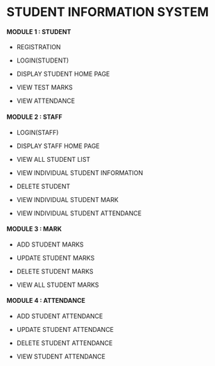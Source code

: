# STUDENT INFORMATION SYSTEM
#### MODULE 1 : STUDENT

 * REGISTRATION
 
 * LOGIN(STUDENT)
 
 * DISPLAY STUDENT HOME PAGE
 
 * VIEW TEST MARKS
 
 * VIEW ATTENDANCE
 
#### MODULE 2 : STAFF

 * LOGIN(STAFF)
 
 * DISPLAY STAFF HOME PAGE
 
 * VIEW ALL STUDENT LIST
 
 * VIEW INDIVIDUAL STUDENT INFORMATION
 
 * DELETE STUDENT
 
 * VIEW INDIVIDUAL STUDENT MARK
 
 * VIEW INDIVIDUAL STUDENT ATTENDANCE

#### MODULE 3 : MARK

  * ADD STUDENT MARKS
  
  * UPDATE STUDENT MARKS
  
  * DELETE STUDENT MARKS
  
  * VIEW ALL STUDENT MARKS
  
#### MODULE 4 : ATTENDANCE

  * ADD STUDENT ATTENDANCE
  
  * UPDATE STUDENT ATTENDANCE
  
  * DELETE STUDENT ATTENDANCE 
  
  * VIEW STUDENT ATTENDANCE